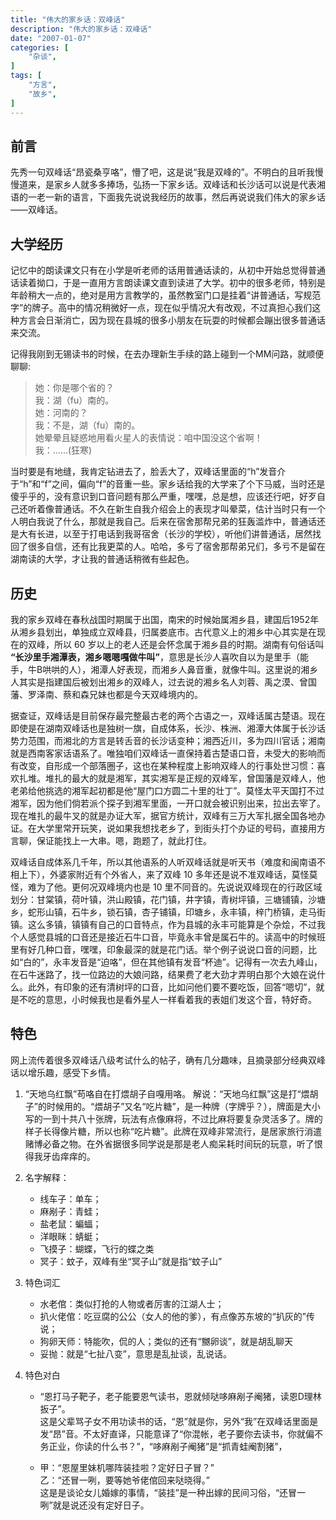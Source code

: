 ```yaml
---
title: "伟大的家乡话：双峰话"
description: "伟大的家乡话：双峰话"
date: "2007-01-07"
categories: [
    "杂谈",
]
tags: [
    "方言",
    "故乡",
]
---
```


## 前言

先秀一句双峰话“昂瓷桑亨咯”，懵了吧，这是说“我是双峰的”。不明白的且听我慢慢道来，是家乡人就多多捧场，弘扬一下家乡话。双峰话和长沙话可以说是代表湘语的一老一新的语言，下面我先说说我经历的故事，然后再说说我们伟大的家乡话――双峰话。

<!--more-->

## 大学经历

记忆中的朗读课文只有在小学是听老师的话用普通话读的，从初中开始总觉得普通话读着拗口，于是一直用方言朗读课文直到读进了大学。初中的很多老师，特别是年龄稍大一点的，绝对是用方言教学的，虽然教室门口是挂着“讲普通话，写规范字”的牌子。高中的情况稍微好一点，现在似乎情况大有改观，不过真担心我们这种方言会日渐消亡，因为现在县城的很多小朋友在玩耍的时候都会蹦出很多普通话来交流。

记得我刚到无锡读书的时候，在去办理新生手续的路上碰到一个MM问路，就顺便聊聊:

> 她：你是哪个省的？  
> 我：湖（fu）南的。  
> 她：河南的？  
> 我：不是，湖（fu）南的。  
> 她晕晕且疑惑地用看火星人的表情说：咱中国没这个省啊！  
> 我：......(狂寒)


当时要是有地缝，我肯定钻进去了，脸丢大了，双峰话里面的“h”发音介于“h”和“f”之间，偏向“f”的音重一些。家乡话给我的大学来了个下马威，当时还是傻乎乎的，没有意识到口音问题有那么严重，嘿嘿，总是想，应该还行吧，好歹自己还听着像普通话。不久在新生自我介绍会上的表现才叫晕菜，估计当时只有一个人明白我说了什么，那就是我自己。后来在宿舍那帮兄弟的狂轰滥炸中，普通话还是大有长进，以至于打电话到我哥宿舍（长沙的学校），听他们讲普通话，居然找回了很多自信，还有比我更菜的人。哈哈，多亏了宿舍那帮弟兄们，多亏不是留在湖南读的大学，才让我的普通话稍微有些起色。

## 历史

我的家乡双峰在春秋战国时期属于出国，南宋的时候始属湘乡县，建国后1952年从湘乡县划出，单独成立双峰县，归属娄底市。古代意义上的湘乡中心其实是在现在的双峰，所以 60 岁以上的老人还是会怀念属于湘乡县的时期。湖南有句俗话叫 **“长沙里手湘潭表，湘乡嗯嗯嘎做牛叫”**，意思是长沙人喜吹自以为是里手（能手，牛B哄哄的人），湘潭人好表现，而湘乡人鼻音重，就像牛叫。这里说的湘乡人其实是指建国后被划出湘乡的双峰人，过去说的湘乡名人刘蓉、禹之漠、曾国藩、罗泽南、蔡和森兄妹也都是今天双峰境内的。

据查证，双峰话是目前保存最完整最古老的两个古语之一，双峰话属古楚语。现在即使是在湖南双峰话也是独树一旗，自成体系，长沙、株洲、湘潭大体属于长沙话势力范围，而湘北的方言是转舌音的长沙话变种；湘西近川，多为四川官话；湘南就是西南客家话语系了。唯独咱们双峰话一直保持着古楚语口音，未受大的影响而有改变，自形成一个部落圈子，这也在某种程度上影响双峰人的行事处世习惯：喜欢扎堆。堆扎的最大的就是湘军，其实湘军是正规的双峰军，曾国藩是双峰人，他老弟给他挑选的湘军起初都是他“屋门口方圆二十里的壮丁”。莫怪太平天国打不过湘军，因为他们倘若派个探子到湘军里面，一开口就会被识别出来，拉出去宰了。现在堆扎的最牛叉的就是办证大军，据官方统计，双峰有三万大军扎据全国各地办证。在大学里常开玩笑，说如果我想找老乡了，到街头打个办证的号码，直接用方言聊，保证能找上一大串。嗯，跑题了，就此打住。

双峰话自成体系几千年，所以其他语系的人听双峰话就是听天书（难度和闽南语不相上下），外婆家附近有个外省人，来了双峰 10 多年还是说不准双峰话，莫怪莫怪，难为了他。更何况双峰境内也是 10 里不同音的。先说说双峰现在的行政区域划分：甘棠镇，荷叶镇，洪山殿镇，花门镇，井字镇，青树坪镇，三塘铺镇，沙塘乡，蛇形山镇，石牛乡，锁石镇，杏子铺镇，印塘乡，永丰镇，梓门桥镇，走马街镇。这么多镇，镇镇有自己的口音特点，作为县城的永丰可能算是个杂烩，不过我个人感觉县城的口音还是接近石牛口音，毕竟永丰曾是属石牛的。读高中的时候班里有好几种口音，嘿嘿，印象最深的就是花门话。举个例子说说口音的问题，比如“白的”，永丰发音是“迫咯”，但在其他镇有发音“杯迪”。记得有一次去九峰山，在石牛迷路了，找一位路边的大娘问路，结果费了老大劲才弄明白那个大娘在说什么。此外，有印象的还有清树坪的口音，比如问他们要不要吃饭，回答“嗯切”，就是不吃的意思，小时候我也是看外星人一样看着我的表姐们发这个音，特好奇。

## 特色

网上流传着很多双峰话八级考试什么的帖子，确有几分趣味，且摘录部分经典双峰话以增乐趣，感受下乡情。

1. “天地乌红飘”苟咯自在打煨胡子自嘎用咯。
	解说：“天地乌红飘”这是打“煨胡子”的时候用的。“煨胡子”又名“吃片糖”，是一种牌（字牌乎？），牌面是大小写的一到十共八十张牌，玩法有点像麻将，不过比麻将要复杂灵活多了。牌的样子长得像片糖，所以也称“吃片糖”。此牌在双峰非常流行，是居家旅行消遣赌博必备之物。在外省据很多同学说是那是老人痴呆耗时间玩的玩意，听了恨得我牙齿痒痒的。

2. 名字解释：
	* 线车子：单车；
	* 麻剐子：青蛙；
	* 盐老鼠：蝙蝠；
	* 洋眼眯：蜻蜓；
	* 飞摸子：蝴蝶，飞行的蝶之类
	* 冥子：蚊子，双峰有坐“冥子山”就是指“蚊子山”

3. 特色词汇
	* 水老倌：类似打抢的人物或者厉害的江湖人士；
	* 扒火佬倌：吃豆腐的公公（女人的他的爹），有点像苏东坡的“扒灰的”传说；
	* 狗卵天师：特能吹，侃的人；类似的还有“嬲卵谈”，就是胡乱聊天
	* 妥抛：就是“七扯八变”，意思是乱扯谈，乱说话。

4. 特色对白
	* “恩打马子靶子，老子能要恩气读书，恩就倾哒哆麻剐子阉猪，读恩D理林扳子”。  
	这是父辈骂子女不用功读书的话，“恩”就是你，另外“我”在双峰话里面是发“昂”音。不太好直译，只能意译了“你混帐，老子要你去读书，你就偏不务正业，你读的什么书？”，“哆麻剐子阉猪”是“抓青蛙阉割猪”，

	* 甲：“恩屋里妹机哪阵装挂啦？定好日子冒？”  
	乙：“还冒一咧，要等她爷佬倌回来哒晓得。”  
	这是是谈论女儿婚嫁的事情，“装挂”是一种出嫁的民间习俗，“还冒一咧”就是说还没有定好日子。
